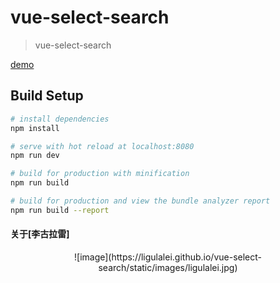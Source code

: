 # vue-select-search

> vue-select-search

[demo](https://ligulalei.github.io/vue-select-search/#/listselect)
## Build Setup

``` bash
# install dependencies
npm install

# serve with hot reload at localhost:8080
npm run dev

# build for production with minification
npm run build

# build for production and view the bundle analyzer report
npm run build --report
```

#### 关于[李古拉雷]
<div align=center>![image](https://ligulalei.github.io/vue-select-search/static/images/ligulalei.jpg)